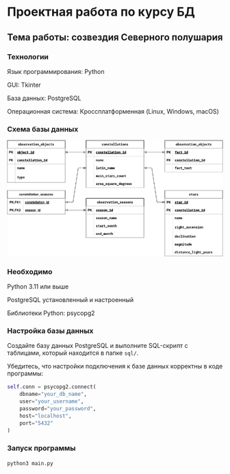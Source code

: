 # Проектная работа по курсу БД
## Тема работы: созвездия Северного полушария
### Технологии
Язык программирования: Python

GUI: Tkinter

База данных: PostgreSQL

Операционная система: Кроссплатформенная (Linux, Windows, macOS)

### Схема базы данных
![erd](./pic/erd.drawio.png)

### Необходимо

Python 3.11 или выше

PostgreSQL установленный и настроенный

Библиотеки Python: psycopg2

### Настройка базы данных
Создайте базу данных PostgreSQL и выполните SQL-скрипт с таблицами, который находится в папке `sql/`.

Убедитесь, что настройки подключения к базе данных корректны в коде программы:

```python
self.conn = psycopg2.connect(
    dbname="your_db_name",
    user="your_username",
    password="your_password",
    host="localhost",
    port="5432"
)
```
### Запуск программы
`python3 main.py`